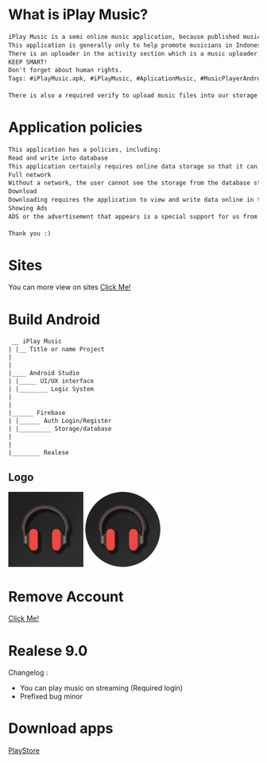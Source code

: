 # What is iPlay Music?
``` txt
iPlay Music is a semi online music application, because published music can be downloaded and listened directly to the music player by iPlay Music or other media players.
This application is generally only to help promote musicians in Indonesia and internationally.
There is an uploader in the activity section which is a music uploader, besides that the uploader is not/not declared to be the creator/author of the song that is published but only an ordinary uploader on the iPlay Music application, punishment for the uploader who is guilty or confessing directly or verbally written to the artist/title or description/lyrics can be sanctioned by the applicable Constitution regarding copyright and can be reported on the line "Law (this does not apply if the uploader is the maker/author of the music)".
KEEP SMART!
Don't forget about human rights.
Tags: #iPlayMusic.apk, #iPlayMusic, #AplicationMusic, #MusicPlayerAndroid

There is also a required verify to upload music files into our storage which will later be published on the home / homepage in our application.
```

# Application policies
``` txt
This application has a policies, including:
Read and write into database
This application certainly requires online data storage so that it can be seen by several users who are connected to our application.
Full network
Without a network, the user cannot see the storage from the database storage that is published online.
Download
Downloading requires the application to view and write data online in the manager or internal storage.
Showing Ads
ADS or the advertisement that appears is a special support for us from those of you who use the iPlay Music application.

Thank you :)
```

# Sites
You can more view on sites [Click Me!](https://sites.google.com/view/iplay)

# Build Android
```
 __ iPlay Music
| |__ Title or name Project
|
|
|____ Android Studio
| |_____ UI/UX interface
| |________ Logic System
|
|
|______ Firebase
| |______ Auth Login/Register
| |_________ Storage/database
|
|
|________ Realese
```

## Logo
[<img alt="iPlay Music" title="iPlay Music" width="30%" src="assets/logo/ic_launcher_iplay.png" />](https://cusmedroid.github.io/iplaymusic) [<img alt="iPlay Music Rounded" title="iPlay Music Rounded" width="30%" src="assets/logo/ic_launcher_iplay_rounded.png" />](https://cusmedroid.github.io/iplaymusic)

# Remove Account
[Click Me!](remove_account.html)

# Realese 9.0
Changelog :
- You can play music on streaming (Required login)
- Prefixed bug minor

# Download apps
[PlayStore](https://play.google.com/store/apps/details?id=com.cusmedroid.app.iplaymusic)
